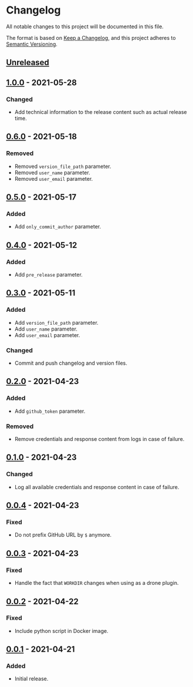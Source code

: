 # Changelog
All notable changes to this project will be documented in this file.

The format is based on [Keep a Changelog](https://keepachangelog.com/en/1.1.0/),
and this project adheres to [Semantic Versioning](https://semver.org/spec/v2.0.0.html).

## [Unreleased]

## [1.0.0] - 2021-05-28
### Changed
- Add technical information to the release content such as actual release time.

## [0.6.0] - 2021-05-18
### Removed
- Removed `version_file_path` parameter.
- Removed `user_name` parameter.
- Removed `user_email` parameter.

## [0.5.0] - 2021-05-17
### Added
- Add `only_commit_author` parameter.

## [0.4.0] - 2021-05-12
### Added
- Add `pre_release` parameter.

## [0.3.0] - 2021-05-11
### Added
- Add `version_file_path` parameter.
- Add `user_name` parameter.
- Add `user_email` parameter.

### Changed
- Commit and push changelog and version files.

## [0.2.0] - 2021-04-23
### Added
- Add `github_token` parameter.

### Removed
- Remove credentials and response content from logs in case of failure.

## [0.1.0] - 2021-04-23
### Changed
- Log all available credentials and response content in case of failure.

## [0.0.4] - 2021-04-23
### Fixed
- Do not prefix GitHub URL by `$` anymore.

## [0.0.3] - 2021-04-23
### Fixed
- Handle the fact that `WORKDIR` changes when using as a drone plugin.

## [0.0.2] - 2021-04-22
### Fixed
- Include python script in Docker image.

## [0.0.1] - 2021-04-21
### Added
- Initial release.

[Unreleased]: https://github.com/ets-infra/drone-github-release/compare/1.0.0...master
[1.0.0]: https://github.com/ets-infra/drone-github-release/compare/0.6.0...1.0.0
[0.6.0]: https://github.com/ets-infra/drone-github-release/compare/0.5.0...0.6.0
[0.5.0]: https://github.com/ets-infra/drone-github-release/compare/0.4.0...0.5.0
[0.4.0]: https://github.com/ets-infra/drone-github-release/compare/0.3.0...0.4.0
[0.3.0]: https://github.com/ets-infra/drone-github-release/compare/0.2.0...0.3.0
[0.2.0]: https://github.com/ets-infra/drone-github-release/compare/0.1.0...0.2.0
[0.1.0]: https://github.com/ets-infra/drone-github-release/compare/0.0.4...0.1.0
[0.0.4]: https://github.com/ets-infra/drone-github-release/compare/0.0.3...0.0.4
[0.0.3]: https://github.com/ets-infra/drone-github-release/compare/0.0.2...0.0.3
[0.0.2]: https://github.com/ets-infra/drone-github-release/compare/0.0.1...0.0.2
[0.0.1]: https://github.com/ets-infra/drone-github-release/releases/tag/0.0.1
